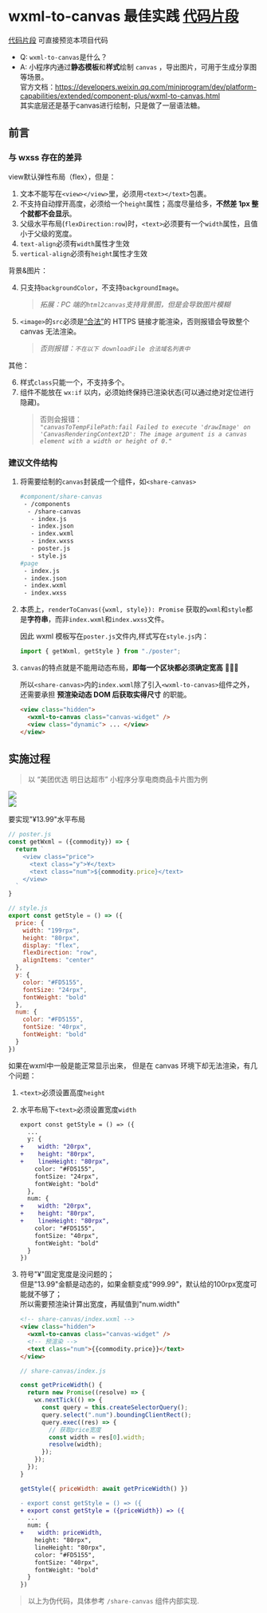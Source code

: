 # wxml-to-canvas 最佳实践 [代码片段](https://developers.weixin.qq.com/s/FL8agRmX7GT9)

[代码片段](https://developers.weixin.qq.com/s/FL8agRmX7GT9) 可直接预览本项目代码


 - Q: `wxml-to-canvas`是什么？<br/>
 - A: 小程序内通过**静态模板**和**样式**绘制 `canvas` ，导出图片，可用于生成分享图等场景。<br/>
       官方文档：https://developers.weixin.qq.com/miniprogram/dev/platform-capabilities/extended/component-plus/wxml-to-canvas.html
       <br/>其实底层还是基于canvas进行绘制，只是做了一层语法糖。

## 前言

### 与 wxss 存在的差异

view默认弹性布局（flex），但是：

 1. 文本不能写在`<view></view>`里，必须用`<text></text>`包裹。
 2. 不支持自动撑开高度，必须给一个`height`属性；高度尽量给多，**不然差 1px 整个就都不会显示**。
 3. 父级水平布局(`flexDirection:row`)时，`<text>`必须要有一个`width`属性，且值小于父级的宽度。
 4. `text-align`必须有`width`属性才生效
 5. `vertical-align`必须有`height`属性才生效

背景&图片：

 4. 只支持`backgroundColor`，不支持`backgroundImage`。

    > _拓展：PC 端的`html2canvas`支持背景图，但是会导致图片模糊_

 5. `<image>`的`src`必须是[“合法”](https://developers.weixin.qq.com/miniprogram/dev/framework/ability/network.html)的 HTTPS 链接才能渲染，否则报错会导致整个 canvas 无法渲染。
    > _否则报错：`不在以下 downloadFile 合法域名列表中`_

其他：

 6. 样式`class`只能一个，不支持多个。
 7. 组件不能放在 `wx:if` 以内，必须始终保持已渲染状态(可以通过绝对定位进行隐藏)。
    > 否则会报错：
    > <br/>_`"canvasToTempFilePath:fail Failed to execute 'drawImage' on 'CanvasRenderingContext2D': The image argument is a canvas element with a width or height of 0."`_

### 建议文件结构

 1. 将需要绘制的`canvas`封装成一个组件，如`<share-canvas>`

    ```bash
    #component/share-canvas
     - /components
      - /share-canvas
       - index.js
       - index.json
       - index.wxml
       - index.wxss
       - poster.js
       - style.js
    #page
     - index.js
     - index.json
     - index.wxml
     - index.wxss
    ```

 2. 本质上，`renderToCanvas({wxml, style}): Promise` 获取的`wxml`和`style`都是**字符串**，而非`index.wxml`和`index.wxss`文件。

    因此 wxml 模板写在`poster.js`文件内,样式写在`style.js`内：

    ```js
    import { getWxml, getStyle } from "./poster";
    ```

 3. `canvas`的特点就是不能用动态布局，**即每一个区块都必须确定宽高** 🚩🚩🚩

    所以`<share-canvas>`内的`index.wxml`除了引入`<wxml-to-canvas>`组件之外，
    <br/>还需要承担 **预渲染动态 DOM 后获取实得尺寸** 的职能。

    ```html
    <view class="hidden">
      <wxml-to-canvas class="canvas-widget" />
      <view class="dynamic"> ... </view>
    </view>
    ```

## 实施过程

> 以 “美团优选 明日达超市” 小程序分享电商商品卡片图为例

<img src="preview.jpg" />
<br/>
<img src="img.png" />

要实现"¥13.99"水平布局

```js
// poster.js
const getWxml = ({commodity}) => {
  return `
    <view class="price">
      <text class="y">¥</text>
      <text class="num">${commodity.price}</text>
    </view>
  `
}
```

```js
// style.js
export const getStyle = () => ({
  price: {
    width: "199rpx",
    height: "80rpx",
    display: "flex",
    flexDirection: "row",
    alignItems: "center"
  },
  y: {
    color: "#FD5155",
    fontSize: "24rpx",
    fontWeight: "bold"
  },
  num: {
    color: "#FD5155",
    fontSize: "40rpx",
    fontWeight: "bold"
  }
})
```

如果在wxml中一般是能正常显示出来，
但是在 canvas 环境下却无法渲染，有几个问题：

1. `<text>`必须设置高度`height`
2. 水平布局下`<text>`必须设置宽度`width`
   ```diff
   export const getStyle = () => ({
     ...
     y: {
   +    width: "20rpx",
   +    height: "80rpx",
   +    lineHeight: "80rpx",
       color: "#FD5155",
       fontSize: "24rpx",
       fontWeight: "bold"
     },
     num: {
   +    width: "20rpx",
   +    height: "80rpx",
   +    lineHeight: "80rpx",
       color: "#FD5155",
       fontSize: "40rpx",
       fontWeight: "bold"
     }
   })
   ```

3. 符号"¥"固定宽度是没问题的；
   <br/>但是"13.99"金额是动态的，如果金额变成"999.99"，默认给的100rpx宽度可能就不够了；
   <br/>所以需要预渲染计算出宽度，再赋值到"num.width"

   ```html
   <!-- share-canvas/index.wxml -->
   <view class="hidden">
     <wxml-to-canvas class="canvas-widget" />
     <!-- 预渲染 -->
     <text class="num">{{commodity.price}}</text>
   </view>
   ```

   ```js
   // share-canvas/index.js
   
   const getPriceWidth() {
     return new Promise((resolve) => {
       wx.nextTick(() => {
         const query = this.createSelectorQuery();
         query.select(".num").boundingClientRect();
         query.exec((res) => {
           // 获取price宽度
           const width = res[0].width;
           resolve(width);
         });
       });
     });
   }
   
   getStyle({ priceWidth: await getPriceWidth() })
   ```
   ```diff
   - export const getStyle = () => ({
   + export const getStyle = ({priceWidth}) => ({
     ...
     num: {
   +    width: priceWidth,
       height: "80rpx",
       lineHeight: "80rpx",
       color: "#FD5155",
       fontSize: "40rpx",
       fontWeight: "bold"
     }
   })
   ```

> 以上为伪代码，具体参考 `/share-canvas` 组件内部实现.